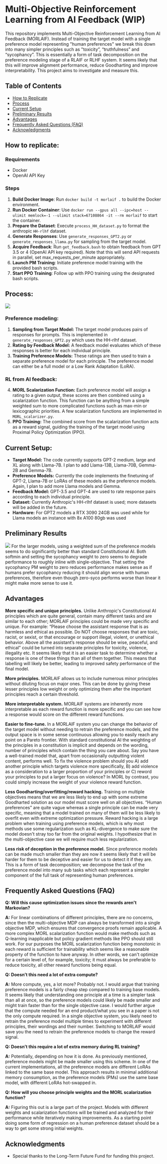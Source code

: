 # Multi-Objective Reinforcement Learning from AI Feedback (WIP)
This repository implements Multi-Objective Reinforcement Learning from AI Feedback (MORLAIF). Instead of training the target model with a single preference model representing "human preferences" we break this down into many simpler principles such as "toxicity”, “truthfulness” and “sycophancy”. This is essentially a form of task decomposition on the preference modeling stage of a RLAIF or RLHF system. It seems likely that this will improve alignment performance, reduce Goodharting and improve interpretability. This project aims to investigate and measure this.

## Table of Contents
- [How to Replicate](#how-to-replicate)
- [Process](#process)
- [Current Setup](#current-setup)
- [Preliminary Results](#preliminary-results)
- [Advantages](#advantages)
- [Frequently Asked Questions (FAQ)](#frequently-asked-questions-faq)
- [Acknowledgments](#acknowledgments)

## How to replicate:
### Requirements
- Docker
- OpenAI API Key

### Steps
1. **Build Docker Image**: Run `docker build -t morlaif .` to build the Docker environment.
2. **Run Docker Container**: Use `docker run --gpus all --ipc=host --ulimit memlock=-1 --ulimit stack=67108864 -it --rm morlaif` to start the container.
3. **Prepare the Dataset**: Execute `process_HH_dataset.py` to format the anthropic `HH-rlhf` dataset.
4. **Generate Responses**: Use `generate_responses_GPT2.py` or `generate_responses_llama.py`  for sampling from the target model.
5. **Acquire Feedback**: Run `get_feedback.bash` to obtain feedback from GPT 3.5 or 4 (OpenAI API key required). Note that this will send API requests in parallel, set max_requests_per_minute appropriately.
6. **Launch PM Training**: Initiate preference model training with the provided bash scripts.
7. **Start PPO Training**: Follow up with PPO training using the designated bash scripts.

## Process:

 ![](https://github.com/carolius/MORLAIF/blob/main/MORLAIF.png?raw=true)
 
### Preference modeling:
1.	**Sampling from Target Model:** The target model produces pairs of responses for prompts. This is implemented in `generate_responses_GPT2.py` which uses the HH-rlhf dataset.
2.	**Rating by Feedback Model:** A feedback model evaluates which of these responses is better for each individual principle.
3.	**Training Preference Models:** These ratings are then used to train a separate preference model for each principle. The preference model can either be a full model or a Low Rank Adaptation (LoRA).

### RL from AI feedback:

4.	**MORL Scalarization Function:** Each preference model will assign a rating to a given output, these scores are then combined using a scalarization function. This function can be anything from a simple weighted sum to more complicated functions such as max-min or lexicographic priorities. A few scalarization functions are implemented in `MORL_scalarizer.py`. 
5.	**PPO Training:** The combined score from the scalarization function acts as a reward signal, guiding the training of the target model using Proximal Policy Optimization (PPO).

## Current Setup:
- **Target Model:** The code currently supports GPT-2 medium, large and XL along with Llama-7B. I plan to add Llama-13B, Llama-70B, Gemma-2B and Gemma-7B.
- **Preference Models:** Currently the code implements the finetuning of GPT-2, Llama-7B or LoRAs of these models as the preference models. Again, I plan to add more Llama models and Gemma.
- **Feedback Model:** GPT-3.5 and GPT-4 are used to rate response pairs according to each individual principle.
- **Dataset:** Currently Anthropic's HH-rlhf dataset is used; more datasets will be added in the future.
- **Hardware:** For GPT2 models a RTX 3090 24GB was used while for Llama models an instance with 8x A100 80gb was used
## Preliminary Results
 ![](https://github.com/carolius/MORLAIF/blob/main/results.png?raw=true)
For the larger models, using a weighted sum of the preference models seems to do significantly better than standard Constitutional AI. Both softmin and setting the sycophancy weight to zero seems to degrade performance to roughly inline with single-objective. That setting the sycophancy PM weight to zero reduces performance makes sense as if humans prefer sycophancy reducing it should align worse with human preferences, therefore even though zero-syco performs worse than linear it might make more sense to use it.
## Advantages

**More specific and unique principles.** Unlike Anthropic's Constitutional AI principles which are quite general, contain many different tasks and are similar to each other; MORLAIF principles could be made very specific and unique.  For example: “Please choose the assistant response that is as harmless and ethical as possible. Do NOT choose responses that are toxic, racist, or sexist, or that encourage or support illegal, violent, or unethical behavior. Above all the assistant’s response should be wise, peaceful, and ethical” could be turned into separate principles for toxicity, violence, illegality etc. It seems likely that it is an easier task to determine whether a response is one of these things than all of them together. This means that labelling will likely be better, leading to improved safety performance of the final model.

**More principles.** MORLAIF allows us to include numerous minor principles without diluting focus on major ones. This can be done by giving these lesser principles low weight or only optimizing them after the important principles reach a certain threshold.

**More interpretable system.** MORLAIF systems are inherently more interpretable as each reward function is more specific and you can see how a response would score on the different reward functions.

**Easier to fine-tune.** In a MORLAIF system you can change the behavior of the target model without needing to retrain the preference models, and the output space is in some sense continuous allowing you to easily reach any point on a Pareto frontier. With standard constitutional AI the weighting of the principles in a constitution is implicit and depends on the wording, number of principles which contain the thing you care about. Say you have a well-trained model that, apart from occasionally outputting violent content, performs well. To fix the violence problem should you A) add another principle which targets violence more specifically, B) add violence as a consideration to a larger proportion of your principles or C) reword your principles to put a larger focus on violence? In MORL by contrast, you could simply increase the weight of your violence reward function.

**Less Goodharting/overfitting/reward hacking.** Training on multiple objectives means that we are less likely to end up with some extreme Goodharted solution as our model must score well on all objectives. “Human preferences” are quite vague whereas a single principle can be made very specific, meaning that a model trained on many of them will be less likely to overfit even with extreme optimization pressure. Reward hacking is a large problem when training using preference models, which is why most methods use some regularization such as KL-divergence to make sure the model doesn't stray too far from the original weights. I hypothesize that in the multi-objective case we will require much less regularization.

**Less risk of deception in the preference model.** Since preference models can be made much smaller than they are now it seems likely that it will be harder for them to be deceptive and easier for us to detect it if they are. This is a form of task decomposition; we decompose the task of the preference model into many sub tasks which each represent a simpler component of the full task of representing human preferences. 



## Frequently Asked Questions (FAQ)
**Q: Will this cause optimization issues since the rewards aren't Markovian?**

**A:** For linear combinations of different principles, there are no concerns, since then the multi-objective MDP can always be transformed into a single objective MDP, which ensures that convergence proofs remain applicable. A more complex MORL scalarization function would make methods such as Q-learning inapplicable but policy gradient methods like PPO should still work. For our purposes the MORL scalarization function being monotonic in each reward is sufficient for trainability which seems like a reasonable property of the function to have anyway. In other words, we can't optimize for a certain level of, for example, toxicity; it must always be preferable to reduce toxicity, all other reward functions being equal.

**Q: Doesn’t this need a lot of extra compute?**

**A:** More compute, yes, a lot more? Probably not. I would argue that training preference models is a fairly cheap step compared to training base models. It seems likely that understanding one principle at a time is a simpler task than all at once, so the preference models could likely be made smaller and might train faster than for the single objective case. I would further argue that the compute needed for an end product/what you see in a paper is not the only compute required. In a single objective system, you likely need to retrain the preference model multiple times to experiment with different principles, their wordings and their number. Switching to MORLAIF would save you the need to retrain the preference models to change the reward signal.  

**Q: Doesn’t this require a lot of extra memory during RL training?**

**A:** Potentially, depending on how it is done. As previously mentioned, preference models might be made smaller using this scheme. In one of the current implementations, all the preference models are different LoRAs linked to the same base model. This approach results in minimal additional memory consumption, as the preference models (PMs) use the same base model, with different LoRAs hot-swapped in.

**Q: How will you choose principle weights and the MORL scalarization function?**

**A:** Figuring this out is a large part of the project. Models with different weights and scalarization functions will be trained and analyzed for their performance while iteratively making improvements. As a starting point doing some form of regression on a human preference dataset should be a way to get some strong initial weights.

## Acknowledgments
- Special thanks to the Long-Term Future Fund for funding this project.
